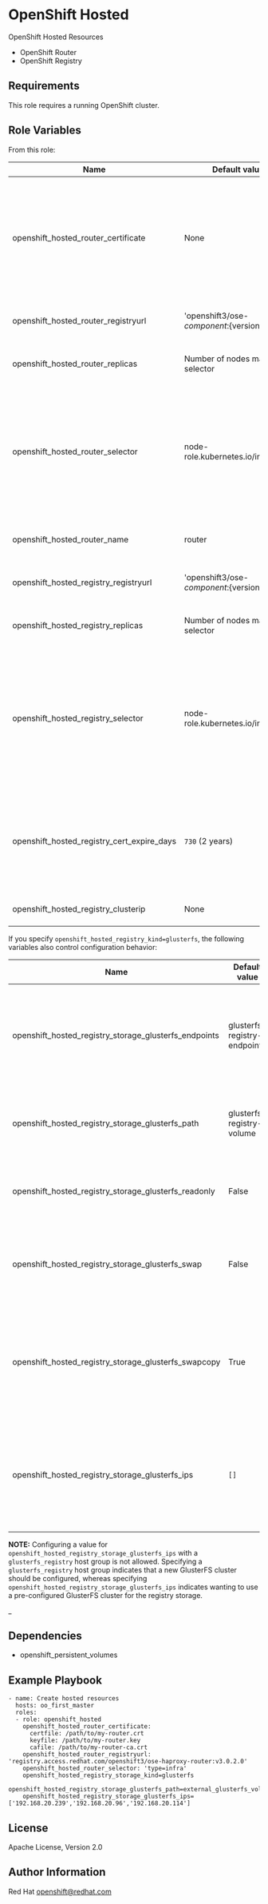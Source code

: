 OpenShift Hosted
================

OpenShift Hosted Resources

* OpenShift Router
* OpenShift Registry

Requirements
------------

This role requires a running OpenShift cluster.

Role Variables
--------------

From this role:

| Name                                  | Default value                            | Description                                                                                                              |
|---------------------------------------|------------------------------------------|--------------------------------------------------------------------------------------------------------------------------|
| openshift_hosted_router_certificate   | None                                     | Dictionary containing "certfile", "keyfile" and "cafile" keys with values containing paths to local certificate files.   |
| openshift_hosted_router_registryurl   | 'openshift3/ose-${component}:${version}' | The image to base the OpenShift router on.                                                                               |
| openshift_hosted_router_replicas      | Number of nodes matching selector        | The number of replicas to configure.                                                                                     |
| openshift_hosted_router_selector      | node-role.kubernetes.io/infra=true       | Node selector used when creating router. The OpenShift router will only be deployed to nodes matching this selector.     |
| openshift_hosted_router_name          | router                                   | The name of the router to be created.                                                                                    |
| openshift_hosted_registry_registryurl | 'openshift3/ose-${component}:${version}' | The image to base the OpenShift registry on.                                                                             |
| openshift_hosted_registry_replicas    | Number of nodes matching selector        | The number of replicas to configure.                                                                                     |
| openshift_hosted_registry_selector    | node-role.kubernetes.io/infra=true       | Node selector used when creating registry. The OpenShift registry will only be deployed to nodes matching this selector. |
| openshift_hosted_registry_cert_expire_days | `730` (2 years)                     | Validity of the certificates in days. Works only with OpenShift version 1.5 (3.5) and later.                             |
| openshift_hosted_registry_clusterip   | None                                     | Cluster IP for registry service                                                                                          |

If you specify `openshift_hosted_registry_kind=glusterfs`, the following
variables also control configuration behavior:

| Name                                         | Default value | Description                                                                  |
|----------------------------------------------|---------------|------------------------------------------------------------------------------|
| openshift_hosted_registry_storage_glusterfs_endpoints | glusterfs-registry-endpoints | The name for the Endpoints resource that will point the registry to the GlusterFS nodes
| openshift_hosted_registry_storage_glusterfs_path      | glusterfs-registry-volume    | The name for the GlusterFS volume that will provide registry storage
| openshift_hosted_registry_storage_glusterfs_readonly  | False                        | Whether the GlusterFS volume should be read-only
| openshift_hosted_registry_storage_glusterfs_swap      | False                        | Whether to swap an existing registry's storage volume for a GlusterFS volume
| openshift_hosted_registry_storage_glusterfs_swapcopy  | True                         | If swapping, copy the contents of the pre-existing registry storage to the new GlusterFS volume
| openshift_hosted_registry_storage_glusterfs_ips       | `[]`                         | A list of IP addresses of the nodes of the GlusterFS cluster to use for hosted registry storage

**NOTE:** Configuring a value for
`openshift_hosted_registry_storage_glusterfs_ips` with a `glusterfs_registry`
host group is not allowed. Specifying a `glusterfs_registry` host group
indicates that a new GlusterFS cluster should be configured, whereas
specifying `openshift_hosted_registry_storage_glusterfs_ips` indicates wanting
to use a pre-configured GlusterFS cluster for the registry storage.

_

Dependencies
------------

* openshift_persistent_volumes

Example Playbook
----------------

```
- name: Create hosted resources
  hosts: oo_first_master
  roles:
  - role: openshift_hosted
    openshift_hosted_router_certificate:
      certfile: /path/to/my-router.crt
      keyfile: /path/to/my-router.key
      cafile: /path/to/my-router-ca.crt
    openshift_hosted_router_registryurl: 'registry.access.redhat.com/openshift3/ose-haproxy-router:v3.0.2.0'
    openshift_hosted_router_selector: 'type=infra'
    openshift_hosted_registry_storage_kind=glusterfs
    openshift_hosted_registry_storage_glusterfs_path=external_glusterfs_volume_name
    openshift_hosted_registry_storage_glusterfs_ips=['192.168.20.239','192.168.20.96','192.168.20.114']

```

License
-------

Apache License, Version 2.0

Author Information
------------------

Red Hat openshift@redhat.com
